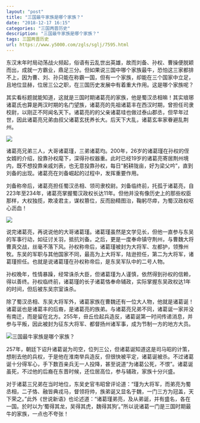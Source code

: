 ```yaml
---
layout: "post"
title: "三国最牛家族是哪个家族？"
date: "2018-12-17 16:15"
categories: "三国两晋历史"
description: "三国最牛家族是哪个家族？"
tags: 三国两晋历史
url: https://www.y5000.com/zgls/sglj/7595.html
---
```






东汉末年时局动荡战火频起，俗语有云乱世出英雄，故而刘备、孙权、曹操便脱颖而出，成就一方霸业，鼎足三分。但如果说三国中哪个家族最牛，恐怕这三家都排不上，因为曹、刘、孙只能在称霸一国，但有一个家族，却能在三个国家中立足，且地位显赫，位居三公之职，在三国历史发展中有着重大作用。这是哪个家族呢？

其实看标题就能知道，这就是三国时期诸葛亮的家族，他是蜀汉丞相嘛！其实琅琊诸葛氏也算是两汉时期的名门望族，诸葛亮的先祖诸葛丰在西汉时期，曾担任司隶校尉，以刚正不阿闻名天下。诸葛亮的的父亲诸葛珪也做过泰山郡丞，但早年过世，因此诸葛亮兄弟由叔父诸葛玄抚养长大。后天下大乱，诸葛玄率家眷避乱荆州。

![](https://img.y5000.com/uploads/allimg/161219/10454B950-0.jpg)

诸葛亮兄弟三人，大哥诸葛瑾，三弟诸葛均。200年，26岁的诸葛瑾在孙权的侄女婿的介绍，投靠孙权麾下，深得孙权器重。此时已经19岁的诸葛亮寄居荆州境内，既不想投靠亲戚刘表，也无意投靠孙权，每日“躬耕陇亩，好为梁父吟”，直到刘备的出现。诸葛亮在刘备崛起的过程中，发挥重要作用。

刘备称帝后，诸葛亮担任蜀汉丞相、领司隶校尉。刘备临终前，托孤于诸葛亮，自223年至234年，诸葛亮掌握蜀汉政权长达11年。但他并没有像历史上的那些权臣那样，大权独揽，欺凌君主，谋权篡位，反而励精图治，鞠躬尽瘁，为蜀汉政权呕心沥血！

![](https://img.y5000.com/uploads/allimg/161219/1045464040-1.jpg)

说完诸葛亮，再说说他的大哥诸葛瑾。诸葛瑾虽然是文学见长，但他一直参与东吴的军事行动，如征讨关羽，抵抗刘备。之后，更是一度奉命镇守荆州，与曹魏大将曹真交战，丝毫不落下风。孙权称帝后，诸葛瑾被封为大将军、左都护，领豫州牧。东吴的军职与其他国家不同，最高为上大将军，陆逊担任，第二为大将军，诸葛瑾担任。也就是说诸葛瑾在孙权称帝后，是东吴军队中的二号人物。

孙权晚年，性情暴躁，经常诛杀大臣，但诸葛瑾为人谨慎，依然得到孙权的信赖，得以善终。孙权临终前，诸葛瑾的长子诸葛恪奉命辅政，实际掌握东吴政权达1年的时间，但后被东吴宗室诛杀。

除了蜀汉丞相、东吴大将军外，诸葛家族在曹魏还有一位大人物，他就是诸葛诞！诸葛诞也是诸葛丰的后裔，是诸葛亮的族弟。与诸葛亮兄弟不同，诸葛诞一家并没有南迁，而是留在北方。255年，毌丘俭起兵造反，诸葛诞第一时间传递消息，并参与平叛，因此被封为征东大将军、都督扬州诸军事，成为节制一方的地方大员。

![三国最牛家族是哪个家族？](/uploads/allimg/161219/6-161219104300254.JPG)

257年，朝廷下诏升诸葛诞为司空，位列三公，但诸葛诞知道这是司马昭的计策，想削去他的兵权，于是他在淮南举兵造反，但很快被平定，诸葛诞被杀。不过诸葛诞十分得军心，手下数百亲兵无一人投降，甚至说道“为诸葛公死，不恨”。诸葛诞虽死，不过他的后裔在东晋时候，还位居高位，参与辅政，家族十分兴盛。

对于诸葛三兄弟在当时地位，东吴史官韦昭曾评论道：“瑾为大将军，而弟亮为蜀丞相，二子恪、融皆典戎马，督领将帅，族弟诞又显名于魏，一门三方为冠盖，天下荣之。”此外《世说新语》也论述道：“诸葛瑾弟亮，及从弟诞，并有盛名，各在一国。於时以为‘蜀得其龙，吴得其虎，魏得其狗’。”所以说诸葛一门是三国时期最牛的家族，一点也不夸张！
